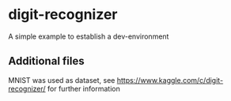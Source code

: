 # digit-recognizer
A simple example to establish a dev-environment

## Additional files
MNIST was used as dataset, see https://www.kaggle.com/c/digit-recognizer/ for further information

